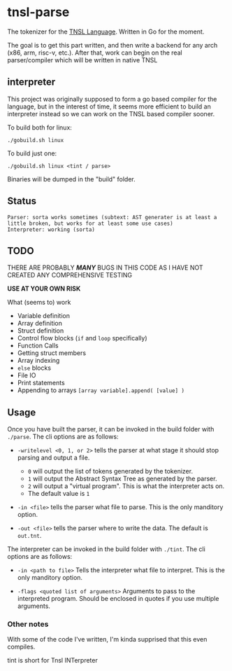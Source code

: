 # tnsl-parse

The tokenizer for the [TNSL Language](https://github.com/CircleShift/tnsl-lang).  Written in Go for the moment.

The goal is to get this part written, and then write a backend for any arch (x86, arm, risc-v, etc.).
After that, work can begin on the real parser/compiler which will be written in native TNSL

## interpreter

This project was originally supposed to form a go based compiler for the language, but in the interest of time, it seems more efficient to build an interpreter instead so we can work on the TNSL based compiler sooner.

To build both for linux:

    ./gobuild.sh linux

To build just one:

    ./gobuild.sh linux <tint / parse>

Binaries will be dumped in the "build" folder.

## Status

    Parser: sorta works sometimes (subtext: AST generater is at least a little broken, but works for at least some use cases)
    Interpreter: working (sorta)

## TODO

THERE ARE PROBABLY ***MANY*** BUGS IN THIS CODE AS I HAVE NOT CREATED ANY COMPREHENSIVE TESTING

**USE AT YOUR OWN RISK**

What (seems to) work
- Variable definition
- Array definition
- Struct definition
- Control flow blocks (`if` and `loop` specifically)
- Function Calls
- Getting struct members
- Array indexing
- `else` blocks
- File IO
- Print statements
- Appending to arrays `[array variable].append( [value] )`

## Usage

Once you have built the parser, it can be invoked in the build folder with `./parse`.  The cli options are as follows:

- `-writelevel <0, 1, or 2>` tells the parser at what stage it should stop parsing and output a file.
	- `0` will output the list of tokens generated by the tokenizer.
	- `1` will output the Abstract Syntax Tree as generated by the parser.
	- `2` will output a "virtual program".  This is what the interpreter acts on.
	- The default value is `1`

- `-in <file>` tells the parser what file to parse. This is the only manditory option.

- `-out <file>` tells the parser where to write the data.  The default is `out.tnt`.

The interpreter can be invoked in the build folder with `./tint`.  The cli options are as follows:

- `-in <path to file>` Tells the interpreter what file to interpret. This is the only manditory option.

- `-flags <quoted list of arguments>` Arguments to pass to the interpreted program.  Should be enclosed in quotes if you use multiple arguments.

### Other notes

With some of the code I've written, I'm kinda supprised that this even compiles.

tint is short for Tnsl INTerpreter
